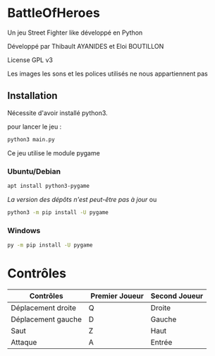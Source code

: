 # BattleOfHeroes
Un jeu Street Fighter like développé en Python 

Développé par Thibault AYANIDES et Eloi BOUTILLON

License GPL v3

Les images les sons et les polices utilisés ne nous appartiennent pas

## Installation
Nécessite d'avoir installé python3.

pour lancer le jeu :
```bash
python3 main.py
```

Ce jeu utilise le module pygame
### Ubuntu/Debian
``` bash
apt install python3-pygame
```
*La version des dépôts n'est peut-être pas à jour*
ou

``` bash
python3 -m pip install -U pygame
```
### Windows
```bash
py -m pip install -U pygame
```


# Contrôles

Contrôles          | Premier Joueur  | Second Joueur
------------------ |  ------------   | -------------
Déplacement droite |       Q         |    Droite
Déplacement gauche |       D         |    Gauche
Saut               |       Z         |    Haut
Attaque            |       A         |    Entrée


